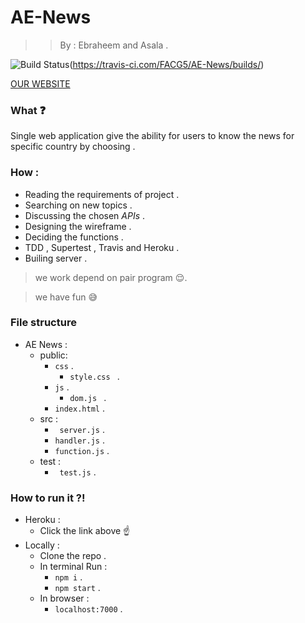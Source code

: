 # AE-News

>>  By : Ebraheem and Asala .

![Build Status](https://travis-ci.org/FACG5/AE-News.svg?branch=master)(https://travis-ci.com/FACG5/AE-News/builds/)



[OUR WEBSITE](https://ae-nwes.herokuapp.com/)

### What :question:

Single web application give the ability for users to know the news for specific country by choosing .


### How :

* Reading the requirements of project .
* Searching on new topics .
* Discussing the chosen _APIs_ .
* Designing the wireframe .
* Deciding the functions .
* TDD , Supertest , Travis and Heroku .
* Builing server .

> we work depend on pair program :relieved:.

> we have fun :sweat_smile:

### File structure 
* AE News :
  * public:
    * ``` css ``` .
        * ``style.css `` .
    * ``` js ``` .
        * ``dom.js `` .
     * ``` index.html ``` .
  * src :
    * ``` server.js``` .
    * ``` handler.js ``` .
    * ``` function.js ``` .
  * test :
    * ``` test.js``` .

### How to run it ?!
* Heroku :
  * Click the link above :point_up:
* Locally :
  * Clone the repo .
  * In terminal Run :
    * ``` npm i ``` .
    * ``` npm start ``` .
  * In browser :
    - ``` localhost:7000 ``` .
